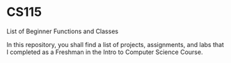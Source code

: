 # CS115
List of Beginner Functions and Classes

In this repository, you shall find a list of projects, assignments, and labs that I completed as a Freshman in the Intro to Computer Science Course.

